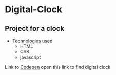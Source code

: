 # Digital-Clock
## Project for a clock
- Technologies used
  - HTML
  - CSS
  - javascript
  
Link to [Codepen](https://codepen.io/poornima76/pen/WNxNoJK)
open this link to find digital clock
